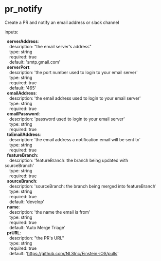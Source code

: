 # pr_notify
Create a PR and notify an email address or slack channel

inputs:

&nbsp;&nbsp;**serverAddress**:  
&nbsp;&nbsp;&nbsp;&nbsp;description: "the email server's address"  
&nbsp;&nbsp;&nbsp;&nbsp;type: string  
&nbsp;&nbsp;&nbsp;&nbsp;required: true  
&nbsp;&nbsp;&nbsp;&nbsp;default: 'smtp.gmail.com'  
&nbsp;&nbsp;**serverPort**:  
&nbsp;&nbsp;&nbsp;&nbsp;description: 'the port number used to login to your email server'  
&nbsp;&nbsp;&nbsp;&nbsp;type: string  
&nbsp;&nbsp;&nbsp;&nbsp;required: true  
&nbsp;&nbsp;&nbsp;&nbsp;default: '465'  
&nbsp;&nbsp;**emailAddress**:  
&nbsp;&nbsp;&nbsp;&nbsp;description: 'the email address used to login to your email server'  
&nbsp;&nbsp;&nbsp;&nbsp;type: string  
&nbsp;&nbsp;&nbsp;&nbsp;required: true  
&nbsp;&nbsp;**emailPassword**:  
&nbsp;&nbsp;&nbsp;&nbsp;description: 'password used to login to your email server'  
&nbsp;&nbsp;&nbsp;&nbsp;type: string  
&nbsp;&nbsp;&nbsp;&nbsp;required: true  
&nbsp;&nbsp;**toEmailAddress**:  
&nbsp;&nbsp;&nbsp;&nbsp;description: 'the email address a notification email will be sent to'  
&nbsp;&nbsp;&nbsp;&nbsp;type: string  
&nbsp;&nbsp;&nbsp;&nbsp;required: true  
&nbsp;&nbsp;**featureBranch**:  
&nbsp;&nbsp;&nbsp;&nbsp;description: 'featureBranch: the branch being updated with sourceBranch'  
&nbsp;&nbsp;&nbsp;&nbsp;type: string  
&nbsp;&nbsp;&nbsp;&nbsp;required: true  
&nbsp;&nbsp;**sourceBranch**:  
&nbsp;&nbsp;&nbsp;&nbsp;description: 'sourceBranch: the branch being merged into featureBranch'  
&nbsp;&nbsp;&nbsp;&nbsp;type: string  
&nbsp;&nbsp;&nbsp;&nbsp;required: true  
&nbsp;&nbsp;&nbsp;&nbsp;default: 'develop'  
&nbsp;&nbsp;**name**:  
&nbsp;&nbsp;&nbsp;&nbsp;description: 'the name the email is from'  
&nbsp;&nbsp;&nbsp;&nbsp;type: string  
&nbsp;&nbsp;&nbsp;&nbsp;required: true  
&nbsp;&nbsp;&nbsp;&nbsp;default: 'Auto Merge Triage'  
&nbsp;&nbsp;**prURL**:  
&nbsp;&nbsp;&nbsp;&nbsp;description: "the PR's URL"  
&nbsp;&nbsp;&nbsp;&nbsp;type: string  
&nbsp;&nbsp;&nbsp;&nbsp;required: true  
&nbsp;&nbsp;&nbsp;&nbsp;default: 'https://github.com/NLSInc/Einstein-iOS/pulls'   
